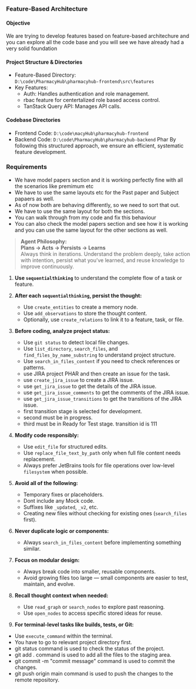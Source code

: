 ### Feature-Based Architecture

#### Objective
We are trying to develop features based on feature-based architechure and you can explore all the code base and you will see we have already had a very solid foundation

#### Project Structure & Directories
- Feature-Based Directory:  
  `D:\code\PharmacyHub\pharmacyhub-frontend\src\features`
- Key Features:
   - Auth: Handles authentication and role management.
   - rbac feature for centertalized role based access control.
   - TanStack Query API: Manages API calls.


#### Codebase Directories
- Frontend Code: `D:\code\macyHub\pharmacyhub-frontend`
- Backend Code: `D:\code\PharmacyHub\pharmacyhub-backend`
  Phar
  By following this structured approach, we ensure an efficient, systematic feature development.

### Requirements
- We have model papers section and it is working perfectly fine with all the scenarios like premimum etc
- We have to use the same layouts etc for the Past paper and Subject papaers as well.
- As of now both are behaving differently, so we need to sort that out.
- We have to use the same layout for both the sections.
- You can walk through from my code and fix this behaviour
- You can also check the model papers section and see how it is working and you can use the same layout for the other sections as well.

> **Agent Philosophy:**  
> **Plans → Acts → Persists → Learns**  
> Always think in iterations. Understand the problem deeply, take action with intention, persist what you’ve learned, and reuse knowledge to improve continuously.
> 

1. **Use `sequentialthinking`** to understand the complete flow of a task or feature.
2. **After each `sequentialthinking`, persist the thought:**
    - Use `create_entities` to create a memory node.
    - Use `add_observations` to store the thought content.
    - Optionally, use `create_relations` to link it to a feature, task, or file.
3. **Before coding, analyze project status:**
    - Use `git status` to detect local file changes.
    - Use `list_directory`, `search_files`, and `find_files_by_name_substring` to understand project structure.
    - Use `search_in_files_content` if you need to check references or patterns.
    - use JIRA project PHAR and then create an issue for the task.
    - use `create_jira_issue` to create a JIRA issue.
    - use `get_jira_issue` to get the details of the JIRA issue.
    - use `get_jira_issue_comments` to get the comments of the JIRA issue.
    - use `get_jira_issue_transitions` to get the transitions of the JIRA issue.
    - first transition stage is selected for development.
    - second must be in progress.
    - third must be in Ready for Test stage. transition id is 111
4. **Modify code responsibly:**
    - Use `edit_file` for structured edits.
    - Use `replace_file_text_by_path` only when full file content needs replacement.
    - Always prefer JetBrains tools for file operations over low-level `filesystem` when possible.
5. **Avoid all of the following:**
    - Temporary fixes or placeholders.
    - Dont include any Mock code.
    - Suffixes like `_updated`, `_v2`, etc.
    - Creating new files without checking for existing ones (`search_files` first).
6. **Never duplicate logic or components:**
    - Always `search_in_files_content` before implementing something similar.
7. **Focus on modular design:**
    - Always break code into smaller, reusable components.
    - Avoid growing files too large — small components are easier to test, maintain, and evolve.
8. **Recall thought context when needed:**
    - Use `read_graph` or `search_nodes` to explore past reasoning.
    - Use `open_nodes` to access specific stored ideas for reuse.

10. **For terminal-level tasks like builds, tests, or Git:**
- Use `execute_command` within the terminal.
- You have to go to relevant project directory first.
- git status command is used to check the status of the project.
- git add . command is used to add all the files to the staging area.
- git commit -m "commit message" command is used to commit the changes.
- git push origin main command is used to push the changes to the remote repository.